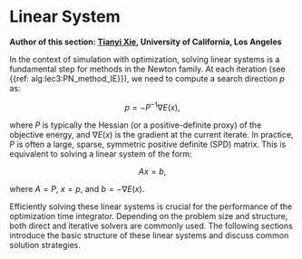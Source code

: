 # Linear System

**Author of this section: [Tianyi Xie](https://xpandora.github.io/), University of California, Los Angeles**

In the context of simulation with optimization, solving linear systems is a fundamental step for methods in the Newton family. At each iteration (see {{ref: alg:lec3:PN_method_IE}}), we need to compute a search direction $p$ as:

$$
p = -P^{-1} \nabla E(x),
$$

where $P$ is typically the Hessian (or a positive-definite proxy) of the objective energy, and $\nabla E(x)$ is the gradient at the current iterate. In practice, $P$ is often a large, sparse, symmetric positive definite (SPD) matrix. This is equivalent to solving a linear system of the form:

$$
A x = b,
$$

where $A = P$, $x = p$, and $b = -\nabla E(x)$. 

Efficiently solving these linear systems is crucial for the performance of the optimization time integrator. Depending on the problem size and structure, both direct and iterative solvers are commonly used. The following sections introduce the basic structure of these linear systems and discuss common solution strategies.